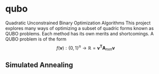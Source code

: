 # qubo
Quadratic Unconstrained Binary Optimization Algorithms
This project explores many ways of optimizing a subset of quadric forms known as QUBO problems. Each method has its own merits and shortcomings. 
A QUBO problem is of the form $$f(\mathbf{v}) : \{0,1\}^n \to \mathbb R = \mathbf{v^T}\mathbf{A}_{nxn}\mathbf{v}$$
## Simulated Annealing 
